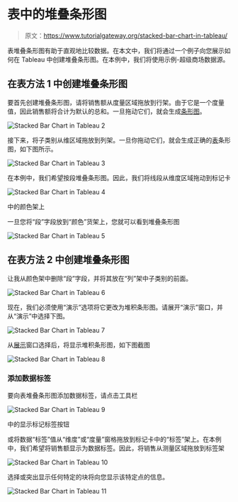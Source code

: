 # 表中的堆叠条形图

> 原文：<https://www.tutorialgateway.org/stacked-bar-chart-in-tableau/>

表堆叠条形图有助于直观地比较数据。在本文中，我们将通过一个例子向您展示如何在 Tableau 中创建堆叠条形图。在本例中，我们将使用示例-超级商场数据源。

## 在表方法 1 中创建堆叠条形图

要首先创建堆叠条形图，请将销售额从度量区域拖放到行架。由于它是一个度量值，因此销售额将合计为默认的总和。一旦拖动它们，就会生成[条形图](https://www.tutorialgateway.org/bar-chart-in-tableau/)。

![Stacked Bar Chart in Tableau 2](img/0b7bc8b97e7c70d69c79218a3d0afd14.png)

接下来，将子类别从维区域拖放到列架。一旦你拖动它们，就会生成正确的[表](https://www.tutorialgateway.org/tableau/)条形图，如下图所示。

![Stacked Bar Chart in Tableau 3](img/58b0216b9672e296eaec5d15dc1db7f4.png)

在本例中，我们希望按段堆叠条形图。因此，我们将线段从维度区域拖动到标记卡

![Stacked Bar Chart in Tableau 4](img/efe10b1b4eaa7c7dfa5e10d93abaf17e.png)

中的颜色架上

一旦您将“段”字段放到“颜色”货架上，您就可以看到堆叠条形图

![Stacked Bar Chart in Tableau 5](img/0b2122211c882ad235a47820ee418d90.png)

## 在表方法 2 中创建堆叠条形图

让我从颜色架中删除“段”字段，并将其放在“列”架中子类别的前面。

![Stacked Bar Chart in Tableau 6](img/37470016d046e8740cd862f07961ccd0.png)

现在，我们必须使用“演示”选项将它更改为堆积条形图。请展开“演示”窗口，并从“演示”中选择下图。

![Stacked Bar Chart in Tableau 7](img/68ce7feee085d05ec28ffefa3dea7629.png)

从[展示](https://www.tutorialgateway.org/tableau-show-me/)窗口选择后，将显示堆积条形图，如下图截图

![Stacked Bar Chart in Tableau 8](img/4def72acd58386fd5d46956fc53a978b.png)

### 添加数据标签

要向表堆叠条形图添加数据标签，请点击工具栏

![Stacked Bar Chart in Tableau 9](img/a852563eaecdd7eb55a1be04e20def19.png)

中的显示标记标签按钮

或将数据“标签”值从“维度”或“度量”窗格拖放到标记卡中的“标签”架上。在本例中，我们希望将销售额显示为数据标签。因此，将销售从测量区域拖放到标签架

![Stacked Bar Chart in Tableau 10](img/f7f6c867dac5ab4dee6bab009db6a8fd.png)

选择或突出显示任何特定的块将向您显示该特定点的信息。

![Stacked Bar Chart in Tableau 11](img/ff1a73b3c452286fda8d10326aa76cfd.png)
